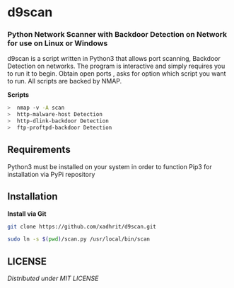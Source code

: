 # d9scan
###  Python Network Scanner with Backdoor Detection on Network for use on Linux or Windows

d9scan is a script written in Python3 that allows  port scanning, Backdoor Detection on networks.  The program is interactive and simply requires you to run it to begin.  Obtain open ports , asks for option which script you want to run. All scripts are backed by NMAP.

**Scripts**

```bash
>  nmap -v -A scan
>  http-malware-host Detection
>  http-dlink-backdoor Detection
>  ftp-proftpd-backdoor Detection

```

## Requirements
Python3 must be installed on your system in order to function
Pip3 for installation via PyPi repository

## Installation

**Install via Git**

```bash
git clone https://github.com/xadhrit/d9scan.git 
```

```bash
sudo ln -s $(pwd)/scan.py /usr/local/bin/scan
```

## LICENSE
*Distributed under MIT LICENSE*

